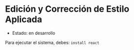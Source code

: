 <h1>Edición y Corrección de Estilo Aplicada</h1>

- Estado: en desarrollo

Para ejecutar el sistema, debes:
```install react```
